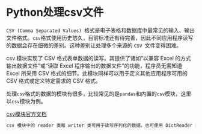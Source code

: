# Python处理csv文件

`CSV (Comma Separated Values) `格式是电子表格和数据库中最常见的输入、输出文件格式。`csv`格式使用历史悠久，目前标准还有待完善，因此不同应用程序读写的数据会存在细微的差别。这种差别让处理多个来源的 `CSV `文件变得困难。

csv 模块实现了 CSV 格式表单数据的读写。其提供了诸如“以兼容 Excel 的方式输出数据文件”或“读取 Excel 程序输出的数据文件”的功能，程序员无需知道 Excel 所采用 CSV 格式的细节。此模块同样可以用于定义其他应用程序可用的 CSV 格式或定义特定需求的 CSV 格式。

处理`csv`格式的数据的模块有很多，比较常见的是`pandas`和内置的`csv`模块，这里以`csv`模块为例。

[csv模块官方文档](https://docs.python.org/zh-cn/3/library/csv.html)











```python
csv 模块中的 reader 类和 writer 类可用于读写序列化的数据。也可使用 DictReader 类和 DictWriter 类以字典的形式读写数据。
```

